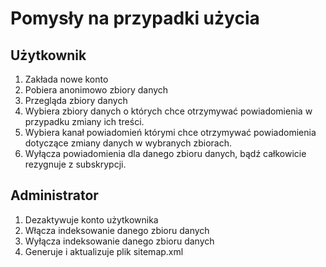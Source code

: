 # Pomysły na przypadki użycia

## Użytkownik
1.  Zakłada nowe konto
2.  Pobiera anonimowo zbiory danych
3.  Przegląda zbiory danych
4.  Wybiera zbiory danych o których chce otrzymywać powiadomienia w przypadku zmiany ich treści.
5.  Wybiera kanał powiadomień którymi chce otrzymywać powiadomienia dotyczące zmiany danych w wybranych zbiorach.
6.  Wyłącza powiadomienia dla danego zbioru danych, bądź całkowicie rezygnuje z subskrypcji.

## Administrator
1. Dezaktywuje konto użytkownika
2. Włącza indeksowanie danego zbioru danych
3. Wyłącza indeksowanie danego zbioru danych
4. Generuje i aktualizuje plik sitemap.xml
   
